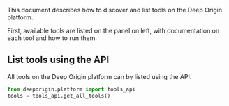 This document describes how to discover and list tools on the Deep Origin platform. 

First, available tools are listed on the panel on left, with documentation on each tool and how to run them. 

## List tools using the API

All tools on the Deep Origin platform can by listed using the API.

```python
from deeporigin.platform import tools_api
tools = tools_api.get_all_tools()
```